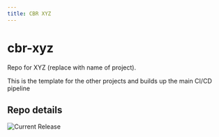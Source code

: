 ```yaml
---
title: CBR XYZ
---
```


# cbr-xyz
Repo for XYZ (replace with name of project). 

This is the template for the other projects and builds up the main CI/CD pipeline


## Repo details

![Current Release](https://img.shields.io/badge/release-v0.5.0-blue)

